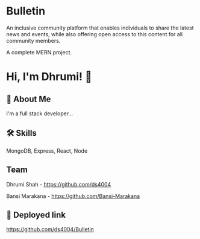 # Bulletin
An inclusive community platform that enables individuals to share the latest news and events, while also offering open access to this content for all community members.

A complete MERN project.

# Hi, I'm Dhrumi! 👋


## 🚀 About Me
I'm a full stack developer...
## 🛠 Skills
MongoDB, Express, React, Node

## Team
Dhrumi Shah - https://github.com/ds4004

Bansi Marakana - https://github.com/Bansi-Marakana
## 🔗 Deployed link
https://github.com/ds4004/Bulletin

